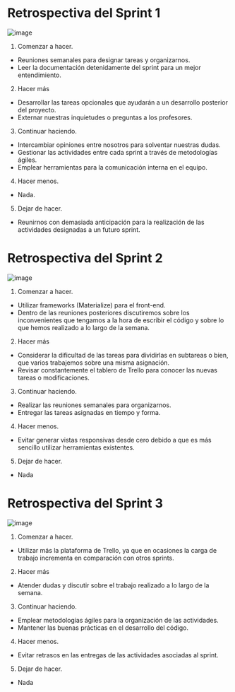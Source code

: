 # Retrospectiva del Sprint 1

![image](https://gustavoveliz.files.wordpress.com/2009/05/startechnique1.gif?w=338&h=305)

1. Comenzar a hacer. 
* Reuniones semanales para designar tareas y organizarnos.
* Leer la documentación detenidamente del sprint para un mejor entendimiento.

2. Hacer más
* Desarrollar las tareas opcionales que ayudarán a un desarrollo posterior del proyecto.
* Externar nuestras inquietudes o preguntas a los profesores.

3. Continuar haciendo.
* Intercambiar opiniones entre nosotros para solventar nuestras dudas.
* Gestionar las actividades entre cada sprint a través de metodologías ágiles.
* Emplear herramientas para la comunicación interna en el equipo.

4. Hacer menos.
* Nada.

5. Dejar de hacer.
* Reunirnos con demasiada anticipación para la realización de las actividades designadas a un futuro sprint.

# Retrospectiva del Sprint 2

![image](https://gustavoveliz.files.wordpress.com/2009/05/startechnique1.gif?w=338&h=305)

1. Comenzar a hacer. 
* Utilizar frameworks (Materialize) para el front-end.
* Dentro de las reuniones posteriores discutiremos sobre los inconvenientes que tengamos a la hora de escribir el código y sobre lo que hemos realizado a lo largo de la semana.

2. Hacer más
* Considerar la dificultad de las tareas para dividirlas en subtareas o bien, que varios trabajemos sobre una misma asignación.
* Revisar constantemente el tablero de Trello para conocer las nuevas tareas o modificaciones. 

3. Continuar haciendo.
* Realizar las reuniones semanales para organizarnos.
* Entregar las tareas asignadas en tiempo y forma.

4. Hacer menos.
* Evitar generar vistas responsivas desde cero debido a que es más sencillo utilizar herramientas existentes.

5. Dejar de hacer.
* Nada

# Retrospectiva del Sprint 3

![image](https://gustavoveliz.files.wordpress.com/2009/05/startechnique1.gif?w=338&h=305)

1. Comenzar a hacer. 
* Utilizar más la plataforma de Trello, ya que en ocasiones la carga de trabajo incrementa en comparación con otros sprints.

2. Hacer más
* Atender dudas y discutir sobre el trabajo realizado a lo largo de la semana.

3. Continuar haciendo.
* Emplear metodologías ágiles para la organización de las actividades.
* Mantener las buenas prácticas en el desarrollo del código.

4. Hacer menos.
* Evitar retrasos en las entregas de las actividades asociadas al sprint.

5. Dejar de hacer.
* Nada
